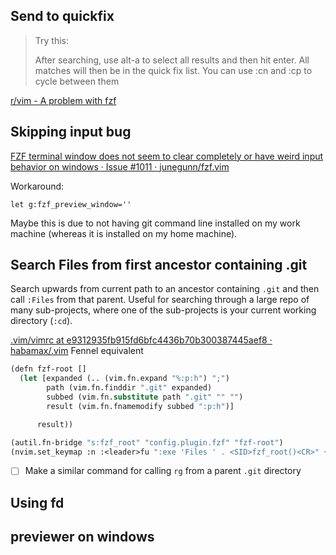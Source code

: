 


## Send to quickfix

> Try this:
>
> After searching, use alt-a to select all results and then hit enter. All matches will then be in the quick fix list. You can use :cn and :cp to cycle between them

[r/vim - A problem with fzf](https://www.reddit.com/r/vim/comments/7ylwu3/a_problem_with_fzf/)


## Skipping input bug

[FZF terminal window does not seem to clear completely or have weird input behavior on windows · Issue #1011 · junegunn/fzf.vim](https://github.com/junegunn/fzf.vim/issues/1011)

Workaround:

```vim
let g:fzf_preview_window=''
```


Maybe this is due to not having git command line installed on my work machine (whereas it is installed on my home machine).

## Search Files from first ancestor containing .git

Search upwards from current path to an ancestor containing `.git` and then call `:Files` from that parent. Useful for searching through a large repo of many sub-projects, where one of the sub-projects is your current working directory (`:cd`).

[.vim/vimrc at e9312935fb915fd6bfc4436b70b300387445aef8 · habamax/.vim](https://github.com/habamax/.vim/blob/e9312935fb915fd6bfc4436b70b300387445aef8/vimrc#L270-L275)
Fennel equivalent

```lisp
(defn fzf-root []
  (let [expanded (.. (vim.fn.expand "%:p:h") ";")
        path (vim.fn.finddir ".git" expanded)
        subbed (vim.fn.substitute path ".git" "" "")
        result (vim.fn.fnamemodify subbed ":p:h")]

      result))

(autil.fn-bridge "s:fzf_root" "config.plugin.fzf" "fzf-root")
(nvim.set_keymap :n :<leader>fu ":exe 'Files ' . <SID>fzf_root()<CR>" {:noremap true})
```

- [ ] Make a similar command for calling `rg` from a parent `.git` directory

## Using fd


## previewer on windows

